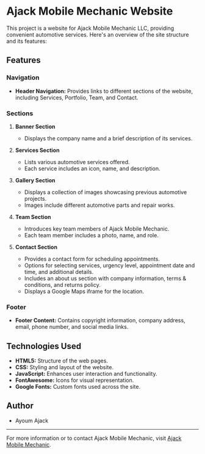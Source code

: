# Ajack Mobile Mechanic Website

This project is a website for Ajack Mobile Mechanic LLC, providing convenient automotive services. Here's an overview of the site structure and its features:

## Features

### Navigation
- **Header Navigation:** Provides links to different sections of the website, including Services, Portfolio, Team, and Contact.

### Sections
1. **Banner Section**
   - Displays the company name and a brief description of its services.

2. **Services Section**
   - Lists various automotive services offered.
   - Each service includes an icon, name, and description.

3. **Gallery Section**
   - Displays a collection of images showcasing previous automotive projects.
   - Images include different automotive parts and repair works.

4. **Team Section**
   - Introduces key team members of Ajack Mobile Mechanic.
   - Each team member includes a photo, name, and role.

5. **Contact Section**
   - Provides a contact form for scheduling appointments.
   - Options for selecting services, urgency level, appointment date and time, and additional details.
   - Includes an about us section with company information, terms & conditions, and returns policy.
   - Displays a Google Maps iframe for the location.

### Footer
- **Footer Content:** Contains copyright information, company address, email, phone number, and social media links.

## Technologies Used
- **HTML5:** Structure of the web pages.
- **CSS:** Styling and layout of the website.
- **JavaScript:** Enhances user interaction and functionality.
- **FontAwesome:** Icons for visual representation.
- **Google Fonts:** Custom fonts used across the site.

## Author
- Ayoum Ajack

---

For more information or to contact Ajack Mobile Mechanic, visit [Ajack Mobile Mechanic](https://www.ajackmobilemechanic.com).

